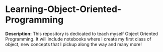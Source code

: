 # Learning-Object-Oriented-Programming

**Description:** This repository is dedicated to teach myself Object Oriented Programming. It will include notebooks where I create my first class of object, new concepts that I pickup along the way and many more!

